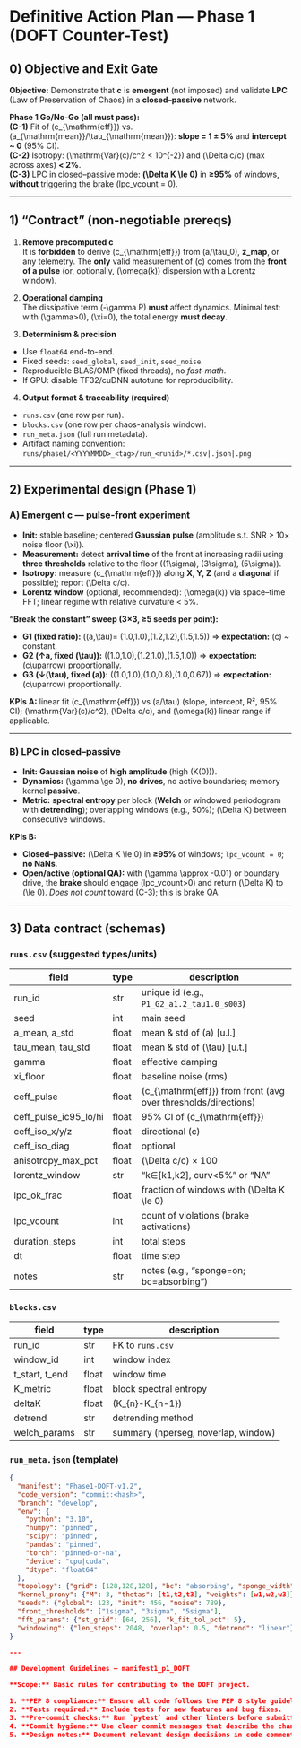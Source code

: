 # Definitive Action Plan — Phase 1 (DOFT Counter-Test)

## 0) Objective and Exit Gate

**Objective:** Demonstrate that **c** is **emergent** (not imposed) and validate **LPC** (Law of Preservation of Chaos) in a **closed–passive** network.

**Phase 1 Go/No-Go (all must pass):**  
**(C-1)** Fit of \(c_{\mathrm{eff}}\) vs. \(a_{\mathrm{mean}}/\tau_{\mathrm{mean}}\): **slope = 1 ± 5%** and **intercept ~ 0** (95% CI).  
**(C-2)** Isotropy: \(\mathrm{Var}(c)/c^2 < 10^{-2}\) and \(\Delta c/c\) (max across axes) **< 2%**.  
**(C-3)** LPC in closed–passive mode: **\(\Delta K \le 0\)** in **≥95%** of windows, **without** triggering the brake (lpc_vcount = 0).

---

## 1) “Contract” (non-negotiable prereqs)

1) **Remove precomputed c**  
It is **forbidden** to derive \(c_{\mathrm{eff}}\) from \(a/\tau_0\), **z_map**, or any telemetry. The **only** valid measurement of \(c\) comes from the **front of a pulse** (or, optionally, \(\omega(k)\) dispersion with a Lorentz window).

2) **Operational damping**  
The dissipative term \(-\gamma P\) **must** affect dynamics. Minimal test: with \(\gamma>0\), \(\xi=0\), the total energy **must decay**.

3) **Determinism & precision**  
- Use `float64` end-to-end.  
- Fixed seeds: `seed_global`, `seed_init`, `seed_noise`.  
- Reproducible BLAS/OMP (fixed threads), no *fast-math*.  
- If GPU: disable TF32/cuDNN autotune for reproducibility.

4) **Output format & traceability (required)**  
- `runs.csv` (one row per run).  
- `blocks.csv` (one row per chaos-analysis window).  
- `run_meta.json` (full run metadata).  
- Artifact naming convention:  
  `runs/phase1/<YYYYMMDD>_<tag>/run_<runid>/*.csv|.json|.png`

---

## 2) Experimental design (Phase 1)

### A) **Emergent c** — **pulse-front** experiment

- **Init:** stable baseline; centered **Gaussian pulse** (amplitude s.t. SNR > 10× noise floor \(\xi\)).  
- **Measurement:** detect **arrival time** of the front at increasing radii using **three thresholds** relative to the floor (\(1\sigma\), \(3\sigma\), \(5\sigma\)).  
- **Isotropy:** measure \(c_{\mathrm{eff}}\) along **X, Y, Z** (and a **diagonal** if possible); report \(\Delta c/c\).  
- **Lorentz window** (optional, recommended): \(\omega(k)\) via space–time FFT; linear regime with relative curvature < 5%.

**“Break the constant” sweep (3×3, ≥5 seeds per point):**  
- **G1 (fixed ratio):** \((a,\tau)= (1.0,1.0),(1.2,1.2),(1.5,1.5)\) ⇒ **expectation:** \(c\) ~ constant.  
- **G2 (↑a, fixed \(\tau\)):** \((1.0,1.0),(1.2,1.0),(1.5,1.0)\) ⇒ **expectation:** \(c\uparrow\) proportionally.  
- **G3 (↓\(\tau\), fixed \(a\)):** \((1.0,1.0),(1.0,0.8),(1.0,0.67)\) ⇒ **expectation:** \(c\uparrow\) proportionally.

**KPIs A:** linear fit \(c_{\mathrm{eff}}\) vs \(a/\tau\) (slope, intercept, R², 95% CI); \(\mathrm{Var}(c)/c^2\), \(\Delta c/c\), and \(\omega(k)\) linear range if applicable.

---

### B) **LPC** in **closed–passive**

- **Init:** **Gaussian noise** of **high amplitude** (high \(K(0)\)).  
- **Dynamics:** \(\gamma \ge 0\), **no drives**, no active boundaries; memory kernel **passive**.  
- **Metric:** **spectral entropy** per block (**Welch** or windowed periodogram with **detrending**); overlapping windows (e.g., 50%); \(\Delta K\) between consecutive windows.

**KPIs B:**  
- **Closed–passive:** \(\Delta K \le 0\) in **≥95%** of windows; `lpc_vcount = 0`; **no NaNs**.  
- **Open/active (optional QA):** with \(\gamma \approx -0.01\) or boundary drive, the **brake** should engage (lpc_vcount>0) and return \(\Delta K\) to \(\le 0\). *Does not count* toward (C-3); this is brake QA.

---

## 3) Data contract (schemas)

### `runs.csv` (suggested types/units)
| field | type | description |
|---|---|---|
| run_id | str | unique id (e.g., `P1_G2_a1.2_tau1.0_s003`) |
| seed | int | main seed |
| a_mean, a_std | float | mean & std of \(a\) [u.l.] |
| tau_mean, tau_std | float | mean & std of \(\tau\) [u.t.] |
| gamma | float | effective damping |
| xi_floor | float | baseline noise (rms) |
| ceff_pulse | float | \(c_{\mathrm{eff}}\) from front (avg over thresholds/directions) |
| ceff_pulse_ic95_lo/hi | float | 95% CI of \(c_{\mathrm{eff}}\) |
| ceff_iso_x/y/z | float | directional \(c\) |
| ceff_iso_diag | float | optional |
| anisotropy_max_pct | float | \(\Delta c/c\) × 100 |
| lorentz_window | str | “k∈[k1,k2], curv<5%” or “NA” |
| lpc_ok_frac | float | fraction of windows with \(\Delta K \le 0\) |
| lpc_vcount | int | count of violations (brake activations) |
| duration_steps | int | total steps |
| dt | float | time step |
| notes | str | notes (e.g., “sponge=on; bc=absorbing”) |

### `blocks.csv`
| field | type | description |
|---|---|---|
| run_id | str | FK to `runs.csv` |
| window_id | int | window index |
| t_start, t_end | float | window time |
| K_metric | float | block spectral entropy |
| deltaK | float | \(K_{n}-K_{n-1}\) |
| detrend | str | detrending method |
| welch_params | str | summary (nperseg, noverlap, window) |

### `run_meta.json` (template)
```json
{
  "manifest": "Phase1-DOFT-v1.2",
  "code_version": "commit:<hash>",
  "branch": "develop",
  "env": {
    "python": "3.10",
    "numpy": "pinned",
    "scipy": "pinned",
    "pandas": "pinned",
    "torch": "pinned-or-na",
    "device": "cpu|cuda",
    "dtype": "float64"
  },
  "topology": {"grid": [128,128,128], "bc": "absorbing", "sponge_width": 8},
  "kernel_prony": {"M": 3, "thetas": [t1,t2,t3], "weights": [w1,w2,w3]},
  "seeds": {"global": 123, "init": 456, "noise": 789},
  "front_thresholds": ["1sigma", "3sigma", "5sigma"],
  "fft_params": {"st_grid": [64, 256], "k_fit_tol_pct": 5},
  "windowing": {"len_steps": 2048, "overlap": 0.5, "detrend": "linear"}
}

---

## Development Guidelines — manifest1_p1_DOFT

**Scope:** Basic rules for contributing to the DOFT project.

1. **PEP 8 compliance:** Ensure all code follows the PEP 8 style guidelines.
2. **Tests required:** Include tests for new features and bug fixes.
3. **Pre-commit checks:** Run `pytest` and other linters before submitting a commit.
4. **Commit hygiene:** Use clear commit messages that describe the change and its motivation.
5. **Design notes:** Document relevant design decisions in code comments or in the documentation.
